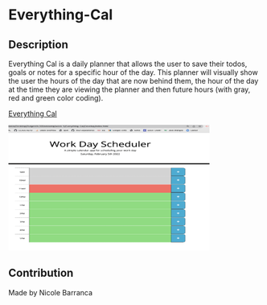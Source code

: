 # Everything-Cal

## Description
Everything Cal is a daily planner that allows the user to save their todos, goals or notes for a specific hour of the day. This planner will visually show the user the hours of the day that are now behind them, the hour of the day at the time they are viewing the planner and then future hours (with gray, red and green color coding).


<a href="file:///Users/nicolebarranca/Desktop/Rutgers%20Bootcamp/week-5/Everything-Cal/index.html">Everything Cal</a>

<img src="./images/SC.png" width="400px" height="250px">

## Contribution 
Made by Nicole Barranca

